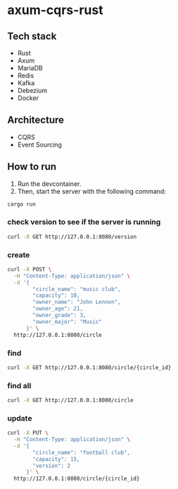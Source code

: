# axum-cqrs-rust

## Tech stack
- Rust
- Axum
- MariaDB
- Redis
- Kafka
- Debezium
- Docker

## Architecture
- CQRS
- Event Sourcing

## How to run
1. Run the devcontainer.
2. Then, start the server with the following command:

```bash
cargo run
```

### check version to see if the server is running
```bash
curl -X GET http://127.0.0.1:8080/version
``` 

### create 
```bash
curl -X POST \
  -H "Content-Type: application/json" \
  -d '{
        "circle_name": "music club",
        "capacity": 10,
        "owner_name": "John Lennon",
        "owner_age": 21,
        "owner_grade": 3,
        "owner_major": "Music"
      }' \
  http://127.0.0.1:8080/circle
```

### find
```bash
curl -X GET http://127.0.0.1:8080/circle/{circle_id}
``` 

### find all
```bash 
curl -X GET http://127.0.0.1:8080/circle
```

### update
```bash
curl -X PUT \
  -H "Content-Type: application/json" \
  -d '{
        "circle_name": "football club",
        "capacity": 15,
        "version": 2
      }' \
  http://127.0.0.1:8080/circle/{circle_id}
```

